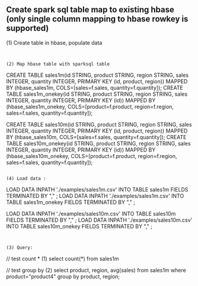 ## Create spark sql table map to existing hbase (only single column mapping to hbase rowkey is supported)
(1) Create table in hbase, populate data
```


(2) Map hbase table with sparksql table
```
CREATE TABLE sales1m(id STRING, product STRING, region STRING, sales INTEGER, quantity INTEGER, PRIMARY KEY (id, product, region)) MAPPED BY (hbase_sales1m, COLS=[sales=f.sales, quantity=f.quantity]);
CREATE TABLE sales1m_onekey(id STRING, product STRING, region STRING, sales INTEGER, quantity INTEGER, PRIMARY KEY (id)) MAPPED BY (hbase_sales1m_onekey, COLS=[product=f.product, region=f.region, sales=f.sales, quantity=f.quantity]);

CREATE TABLE sales10m(id STRING, product STRING, region STRING, sales INTEGER, quantity INTEGER, PRIMARY KEY (id, product, region)) MAPPED BY (hbase_sales10m, COLS=[sales=f.sales, quantity=f.quantity]);
CREATE TABLE sales10m_onekey(id STRING, product STRING, region STRING, sales INTEGER, quantity INTEGER, PRIMARY KEY (id)) MAPPED BY (hbase_sales10m_onekey, COLS=[product=f.product, region=f.region, sales=f.sales, quantity=f.quantity]);
```

(4) Load data :
```
LOAD DATA INPATH './examples/sales1m.csv' INTO TABLE sales1m FIELDS TERMINATED BY "," ;
LOAD DATA INPATH './examples/sales1m.csv' INTO TABLE sales1m_onekey FIELDS TERMINATED BY "," ;

LOAD DATA INPATH './examples/sales10m.csv' INTO TABLE sales10m FIELDS TERMINATED BY "," ;
LOAD DATA INPATH './examples/sales10m.csv' INTO TABLE sales10m_onekey FIELDS TERMINATED BY "," ;
```


(3) Query:
```
   // test count *
   (1) select count(*) from sales1m

   // test group by
   (2) select product, region, avg(sales) from sales1m where product="product4" group by product, region;
```
